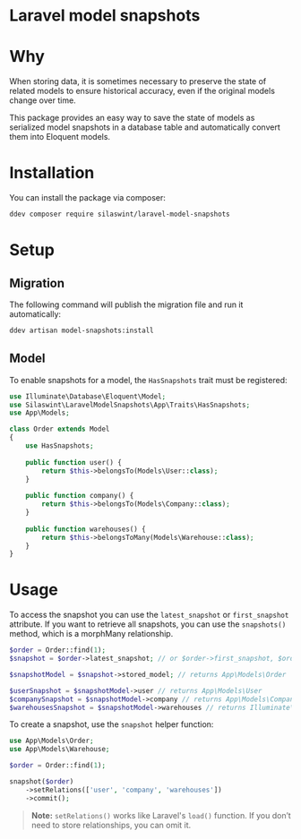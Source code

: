 # Laravel model snapshots

# Why
When storing data, it is sometimes necessary to preserve the state of related models to ensure historical accuracy, even if the original models change over time.

This package provides an easy way to save the state of models as serialized model snapshots in a database table and automatically convert them into Eloquent models.

# Installation
You can install the package via composer:

```bash
ddev composer require silaswint/laravel-model-snapshots
```

# Setup

## Migration

The following command will publish the migration file and run it automatically:

```bash
ddev artisan model-snapshots:install
```

## Model

To enable snapshots for a model, the `HasSnapshots` trait must be registered:

```php
use Illuminate\Database\Eloquent\Model;
use Silaswint\LaravelModelSnapshots\App\Traits\HasSnapshots;
use App\Models;

class Order extends Model
{
    use HasSnapshots;
    
    public function user() {
        return $this->belongsTo(Models\User::class);
    }
    
    public function company() {
        return $this->belongsTo(Models\Company::class);
    }
    
    public function warehouses() {
        return $this->belongsToMany(Models\Warehouse::class);
    }
}
```

# Usage
To access the snapshot you can use the `latest_snapshot` or `first_snapshot` attribute. If you want to retrieve all snapshots, you can use the `snapshots()` method, which is a morphMany relationship.

```php
$order = Order::find(1);
$snapshot = $order->latest_snapshot; // or $order->first_snapshot, $order->snapshots()

$snapshotModel = $snapshot->stored_model; // returns App\Models\Order

$userSnapshot = $snapshotModel->user // returns App\Models\User
$companySnapshot = $snapshotModel->company // returns App\Models\Company
$warehousesSnapshot = $snapshotModel->warehouses // returns Illuminate\Database\Eloquent\Collection<App\Models\Warehouse>
```

To create a snapshot, use the `snapshot` helper function:

```php
use App\Models\Order;
use App\Models\Warehouse;

$order = Order::find(1);

snapshot($order)
    ->setRelations(['user', 'company', 'warehouses'])
    ->commit();
```
> **Note:** `setRelations()` works like Laravel's `load()` function. If you don’t need to store relationships, you can omit it.
